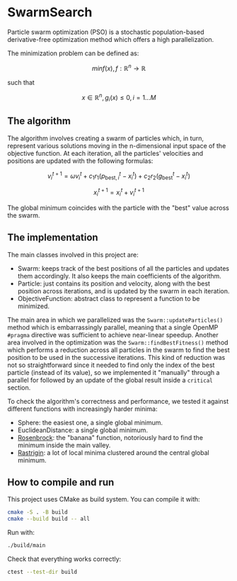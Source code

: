 # SwarmSearch
Particle swarm optimization (PSO) is a stochastic population-based derivative-free optimization method which offers a high parallelization.

The minimization problem can be defined as:

$$
min f(x), f : \mathbb{R}^n \rightarrow \mathbb{R}
$$

such that

$$
x \in \mathbb{R}^n, g_i(x) ≤ 0, i = {1...M}
$$

## The algorithm
The algorithm involves creating a swarm of particles which, in turn, represent various solutions moving in the n-dimensional input space of the objective function. At each iteration, all the particles' velocities and positions are updated with the following formulas:

$$
v_i^{t+1} = \omega v_i^t + c_1 r_1 \left( p_{\text{best},i}^t - x_i^t \right) + c_2 r_2 \left( g_{\text{best}}^t - x_i^t \right)
$$

$$
x_i^{t+1} = x_i^t + v_i^{t+1}
$$

The global minimum coincides with the particle with the "best" value across the swarm.

## The implementation
The main classes involved in this project are:
- Swarm: keeps track of the best positions of all the particles and updates them accordingly. It also keeps the main coefficients of the algorithm.
- Particle: just contains its position and velocity, along with the best position across iterations, and is updated by the swarm in each iteration.
- ObjectiveFunction: abstract class to represent a function to be minimized.

The main area in which we parallelized was the `Swarm::updateParticles()` method which is embarrassingly parallel, meaning that a single OpenMP `#pragma` directive was sufficient to achieve near-linear speedup. Another area involved in the optimization was the `Swarm::findBestFitness()` method which performs a reduction across all particles in the swarm to find the best position to be used in the successive iterations. This kind of reduction was not so straightforward since it needed to find only the index of the best particle (instead of its value), so we implemented it "manually" through a parallel for followed by an update of the global result inside a `critical` section.

To check the algorithm's correctness and performance, we tested it against different functions with increasingly harder minima:
 - Sphere: the easiest one, a single global minimum.
 - EuclideanDistance: a single global minimum.
 - [Rosenbrock](https://en.wikipedia.org/wiki/Rosenbrock_function): the "banana" function, notoriously hard to find the minimum inside the main valley.
 - [Rastrigin](https://en.wikipedia.org/wiki/Rastrigin_function): a lot of local minima clustered around the central global minimum.

## How to compile and run
This project uses CMake as build system.
You can compile it with:
```bash
cmake -S . -B build
cmake --build build -- all
```

Run with:
```bash
./build/main
```

Check that everything works correctly:
```bash
ctest --test-dir build
```
